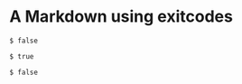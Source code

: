 # A Markdown using exitcodes

```console tesh-session="foo" tesh-exitcodes="1 0"
$ false

$ true

```

```console tesh-session="bar" tesh-exitcodes="0"
$ false

```

